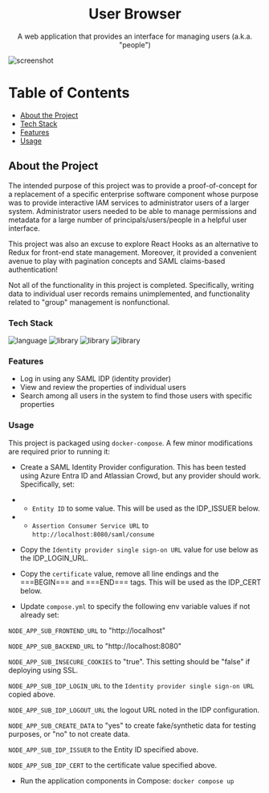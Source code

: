 <div align="center">

  <h1>User Browser</h1>
  
  <p>
  A web application that provides an interface for managing users (a.k.a. "people") 
  </p>

</div>

![screenshot](preview.png)

# Table of Contents

- [About the Project](#about-the-project)
- [Tech Stack](#tech-stack)
- [Features](#features)
- [Usage](#usage)

## About the Project

The intended purpose of this project was to provide a proof-of-concept for a replacement of a specific enterprise software component whose purpose was to provide interactive IAM services to administrator users of a larger system. Administrator users needed to be able to manage permissions and metadata for a large number of principals/users/people in a helpful user interface.

This project was also an excuse to explore React Hooks as an alternative to Redux for front-end state management. Moreover, it provided a convenient avenue to play with pagination concepts and SAML claims-based authentication!

Not all of the functionality in this project is completed. Specifically, writing data to individual user records remains unimplemented, and functionality related to "group" management is nonfunctional.

### Tech Stack

<img src="https://img.shields.io/badge/Typescript" alt="language" />
<img src="https://img.shields.io/badge/React.js" alt="library" />
<img src="https://img.shields.io/badge/Node.js" alt="library" />
<img src="https://img.shields.io/badge/Passport.js" alt="library" />

### Features

- Log in using any SAML IDP (identity provider)
- View and review the properties of individual users
- Search among all users in the system to find those users with specific properties

### Usage 
This project is packaged using `docker-compose`. A few minor modifications are required prior to running it:

* Create a SAML Identity Provider configuration. This has been tested using Azure Entra ID and Atlassian Crowd, but any provider should work. Specifically, set:

* * `Entity ID` to some value. This will be used as the IDP_ISSUER below.
* * `Assertion Consumer Service URL` to `http://localhost:8080/saml/consume`

* Copy the `Identity provider single sign-on URL` value for use below as the IDP_LOGIN_URL.

* Copy the `certificate` value, remove all line endings and the ===BEGIN=== and ===END=== tags. This will be used as the IDP_CERT below.

* Update `compose.yml` to specify the following env variable values if not already set:

`NODE_APP_SUB_FRONTEND_URL` to "http://localhost"

`NODE_APP_SUB_BACKEND_URL` to "http://localhost:8080"

`NODE_APP_SUB_INSECURE_COOKIES` to "true". This setting should be "false" if deploying using SSL.

`NODE_APP_SUB_IDP_LOGIN_URL` to the `Identity provider single sign-on URL` copied above.

`NODE_APP_SUB_IDP_LOGOUT_URL` the logout URL noted in the IDP configuration.

`NODE_APP_SUB_CREATE_DATA` to "yes" to create fake/synthetic data for testing purposes, or "no" to not create data.

`NODE_APP_SUB_IDP_ISSUER` to the Entity ID specified above.

`NODE_APP_SUB_IDP_CERT` to the certificate value specified above.

* Run the application components in Compose: `docker compose up`
